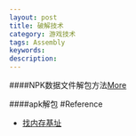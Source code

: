 ```yaml
---
layout: post
title: 破解技术
category: 游戏技术
tags: Assembly
keywords: 
description: 
---
```



####NPK数据文件解包方法[More](http://blog.csdn.net/lady911/article/details/24375017)

####apk解包
#Reference

* [找内存基址](http://www.vrbrothers.com/cn/qmacro/qkbase/Home/Detail/f7eabb26-3cdc-415c-ab16-65f03ccb3b11)